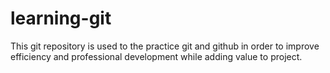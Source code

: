 # learning-git
This git repository is used to the practice git and github in order to improve efficiency and professional development while adding value to project.
